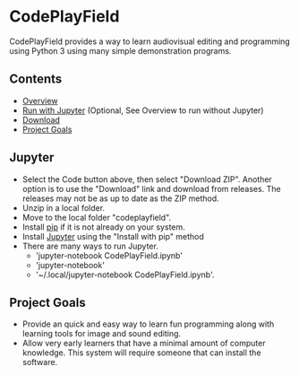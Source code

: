 
# CodePlayField

CodePlayField provides a way to learn audiovisual editing and programming using Python 3
using many simple demonstration programs.

## Contents

 - [Overview](https://animatedb.github.io/codeplayfield/docs/Overview.html)
 - [Run with Jupyter](#jupyter) (Optional, See Overview to run without Jupyter)
 - [Download](https://github.com/animatedb/codeplayfield/releases)
 - [Project Goals](#project-goals)

## Jupyter
- Select the Code button above, then select "Download ZIP". Another option is to
  use the "Download" link and download from releases. The releases may not be as
  up to date as the ZIP method.
- Unzip in a local folder.
- Move to the local folder "codeplayfield".
- Install [pip](https://pip.pypa.io/en/stable/installing/) if it is not already on your system.
- Install [Jupyter](https://jupyter.org/install) using the "Install with pip" method
- There are many ways to run Jupyter.
  - 'jupyter-notebook CodePlayField.ipynb'
  - 'jupyter-notebook'
  - '~/.local/jupyter-notebook CodePlayField.ipynb'.

## Project Goals

- Provide an quick and easy way to learn fun programming along with learning tools
  for image and sound editing.
- Allow very early learners that have a minimal amount of computer knowledge.
  This system will require someone that can install the software.

